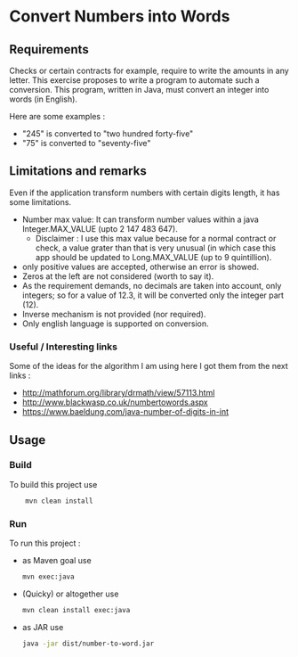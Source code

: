 # Convert Numbers into Words

## Requirements
Checks or certain contracts for example, require to write the amounts in any letter.
This exercise proposes to write a program to automate such a conversion.
This program, written in Java, must convert an integer into words (in English).

Here are some examples :

 - "245" is converted to "two hundred forty-five"
 - "75" is converted to "seventy-five"

## Limitations and remarks
Even if the application transform numbers with certain digits length, it has some limitations.

 - Number max value: It can transform number values within a java Integer.MAX_VALUE (upto 2 147 483 647).
   * Disclaimer : I use this max value because for a normal contract or check, a value grater than that is very unusual (in 
        which case this app should be updated to Long.MAX_VALUE (up to 9 quintillion).
 - only positive values are accepted, otherwise an error is showed.
 - Zeros at the left are not considered (worth to say it).
 - As the requirement demands, no decimals are taken into account, only integers; so for a value of 12.3, it will be converted only the integer part (12).
 - Inverse mechanism is not provided (nor required).
 - Only english language is supported on conversion.


### Useful / Interesting links
Some of the ideas for the algorithm I am using here I got them from the next links :
  - http://mathforum.org/library/drmath/view/57113.html
  - http://www.blackwasp.co.uk/numbertowords.aspx
  - https://www.baeldung.com/java-number-of-digits-in-int


## Usage

### Build

To build this project use

```bash
    mvn clean install
```

### Run

To run this project :

  - as Maven goal use 
    ```bash
    mvn exec:java
    ```

  - (Quicky) or altogether use

    ```bash
    mvn clean install exec:java
    ```

  - as JAR use

    ```bash
    java -jar dist/number-to-word.jar
    ```

